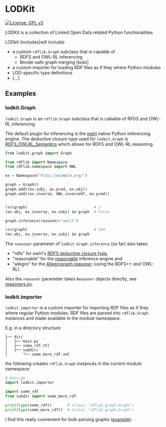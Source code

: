 ![<img src="lodkit.png" width=50% height=50%>](./lodkit.png)

# LODKit
[![License: GPL v3](https://img.shields.io/badge/License-GPLv3-blue.svg)](https://www.gnu.org/licenses/gpl-3.0)

LODKit is a collection of Linked Open Data related Python functionalities. 

LODkit (includes|will include)
- a custom `rdflib.Graph` subclass that is capable of 
  - RDFS and OWL-RL inferencing 
  - Bnode-safe graph merging [todo]
- a custom importer for loading RDF files as if they where Python modules
- LOD-specific type definitions
- [...]

## Examples

### lodkit.Graph
`lodkit.Graph` is an `rdflib.Graph` subclass that is cabable of RFDS and OWL-RL inferencing.

The default plugin for inferencing is the [owlrl](https://github.com/RDFLib/OWL-RL/) native Python inferencing engine. The deductive closure type used for `lodkit.Graph` is [RDFS_OWLRL_Semantics](https://owl-rl.readthedocs.io/en/latest/CombinedClosure.html) which allows for RDFS *and* OWL-RL reasoning.

```python
from lodkit.graph import Graph

from rdflib import Namespace
from rdflib.namespace import OWL

ex = Namespace("http://example.org/")

graph = Graph()
graph.add((ex.subj, ex.pred, ex.obj))
graph.add((ex.inverse, OWL.inverseOf, ex.pred))


len(graph)                              # 2
(ex.obj, ex.inverse, ex.subj) in graph  # False

graph.inference(reasoner="owlrl")

len(graph)                              # 359
(ex.obj, ex.inverse, ex.subj) in graph
```


The `reasoner` parameter of `lodkit.Graph.inference` (so far) also takes 
- "rdfs" for owlrl's [RDFS deductive closure type](https://owl-rl.readthedocs.io/en/latest/RDFSClosure.html#owlrl.RDFSClosure.RDFS_Semantics), 
- "reasonable" for the [reasonable](https://github.com/gtfierro/reasonable) inference engine and 
- "allegro" for the [Allegrograph reasoner](https://franz.com/agraph/support/documentation/current/materializer.html) (using the RDFS++ *and* OWL-RL). 

Also the `reasoner` parameter takes `Reasoner` objects directly, see [reasoners.py](https://github.com/lu-pl/lodkit/blob/main/lodkit/reasoners.py).


### lodkit.importer

`lodkit.importer` is a custom importer for importing RDF files as if they where regular Python modules.
RDF files are parsed into `rdflib.Graph` instances and made available in the module namespace.

E.g. in a directory structure

```text
├── dir/
│   ├── main.py
│   ├── some_rdf.ttl
│   ├── subdir/
│       └── some_more_rdf.xml
```

the following creates `rdflib.Graph` instances in the current module namespace:

```python
# main.py
import lodkit.importer

import some_rdf
from subdir import some_more_rdf

print(type(some_rdf))       # <class 'rdflib.graph.Graph'>
print(type(some_more_rdf))  # <class 'rdflib.graph.Graph'>
```
I find this really convenient for bulk-parsing graphs ([example](https://github.com/lu-pl/rdfdf/blob/fc86e928e8bc7b37b925d8d6e289a786e52436be/tests/test_corpus_table/test_corpus_table.py#L20)).

